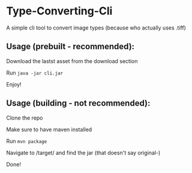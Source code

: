 # Type-Converting-Cli
A simple cli tool to convert image types (because who actually uses .tiff)


## Usage (prebuilt - recommended):
Download the lastst asset from the download section

Run `java -jar cli.jar`

Enjoy!

## Usage (building - not recommended):
Clone the repo

Make sure to have maven installed

Run `mvn package`

Navigate to /target/ and find the jar (that doesn't say original-)

Done!
